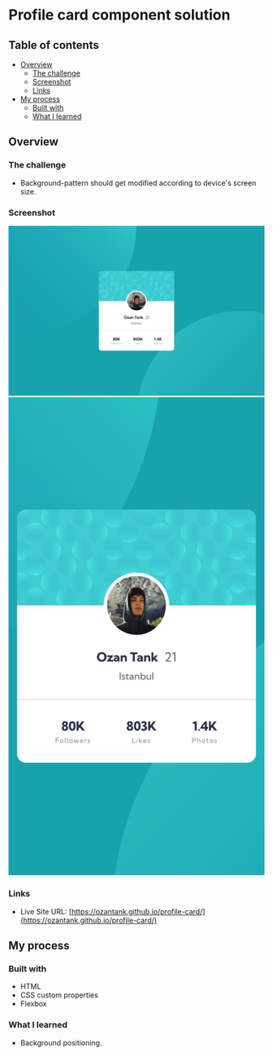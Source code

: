 # Profile card component solution

## Table of contents

- [Overview](#overview)
  - [The challenge](#the-challenge)
  - [Screenshot](#screenshot)
  - [Links](#links)
- [My process](#my-process)
  - [Built with](#built-with)
  - [What I learned](#what-i-learned)

## Overview

### The challenge

- Background-pattern should get modified according to device's screen size.

### Screenshot

![HOME](images/home.html.png)
![MOBILE](images/home-mobile.png)

### Links

- Live Site URL: [https://ozantank.github.io/profile-card/](https://ozantank.github.io/profile-card/)

## My process

### Built with

- HTML
- CSS custom properties
- Flexbox

### What I learned

- Background positioning.
